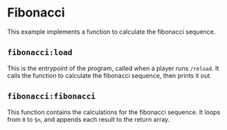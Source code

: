 # Fibonacci

This example implements a function to calculate the fibonacci sequence.

## `fibonacci:load`
This is the entrypoint of the program, called when a player runs `/reload`. It calls the function to calculate the fibonacci sequence, then prints it out.

## `fibonacci:fibonacci`
This function contains the calculations for the fibonacci sequence. It loops from `0` to `$n`, and appends each result to the return array.
